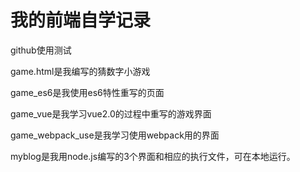 # 我的前端自学记录

github使用测试

game.html是我编写的猜数字小游戏

game_es6是我使用es6特性重写的页面

game_vue是我学习vue2.0的过程中重写的游戏界面

game_webpack_use是我学习使用webpack用的界面

myblog是我用node.js编写的3个界面和相应的执行文件，可在本地运行。


